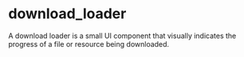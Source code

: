 # download_loader
A download loader is a small UI component that visually indicates the progress of a file or resource being downloaded.
